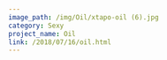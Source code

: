 ```yaml
---
image_path: /img/Oil/xtapo-oil (6).jpg
category: Sexy
project_name: Oil
link: /2018/07/16/oil.html
---
```

